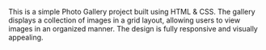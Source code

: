 This is a simple Photo Gallery project built using HTML & CSS. The gallery displays a collection of images in a grid layout, allowing users to view images in an organized manner. The design is fully responsive and visually appealing.
